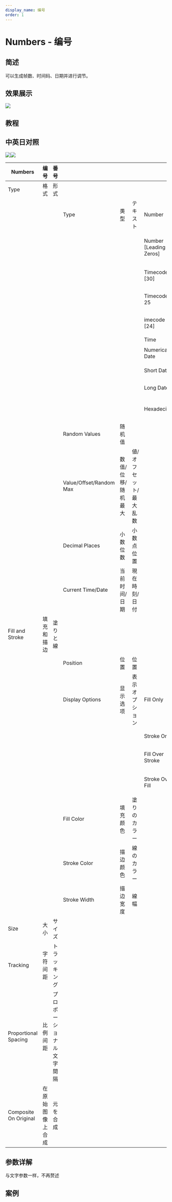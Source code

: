 ```yaml
---
display_name: 编号
order: 1
---
```


# Numbers - 编号

## 简述

可以生成帧数、时间码、日期并进行调节。

## 效果展示

![](https://cdn.yuelili.com/20220102212049.png)

## 教程

## 中英日对照

![](https://mir.yuelili.com/user/AE/effects/AE-Effects-Text-Nnubers.png)![](https://mir.yuelili.com/user/AE/effects/AE-Effects-Text-Nnubers_cn.png)

| Numbers               | 编号             | 番号                     |                         |                    |                        |                        |                |     |
| --------------------- | ---------------- | ------------------------ | ----------------------- | ------------------ | ---------------------- | ---------------------- | -------------- | --- |
| Type                  | 格式             | 形式                     |                         |                    |                        |                        |                |     |
|                       |                  |                          | Type                    | 类型               | テキスト               | Number                 | 数目           |     |
|                       |                  |                          |                         |                    |                        | Number [Leading Zeros] | 数目[不定补零] |     |
|                       |                  |                          |                         |                    |                        | Timecode [30]          | 时间码 30]     |     |
|                       |                  |                          |                         |                    |                        | Timecode 25            | 时间码[25]     |     |
|                       |                  |                          |                         |                    |                        | imecode [24]           | 时间码[24]     |     |
|                       |                  |                          |                         |                    |                        | Time                   | 时间           |     |
|                       |                  |                          |                         |                    |                        | Numerical Date         | 数字日期       |     |
|                       |                  |                          |                         |                    |                        | Short Date             | 短日期         |     |
|                       |                  |                          |                         |                    |                        | Long Date              | 长日期         |     |
|                       |                  |                          |                         |                    |                        | Hexadecima             | 十六进制的     |     |
|                       |                  |                          | Random Values           | 随机值             |                        |                        |                |     |
|                       |                  |                          | Value/Offset/Random Max | 数值/位移/随机最大 | 値/オフセット/最大乱数 |                        |                |
|                       |                  |                          | Decimal Places          | 小数位数           | 小数点位置             |                        |                |     |
|                       |                  |                          | Current Time/Date       | 当前时间/日期      | 現在時刻/日付          |                        |                |     |
| Fill and Stroke       | 填充和描边       | 塗りと線                 |                         |                    |                        |                        |                |     |
|                       |                  |                          | Position                | 位置               | 位置                   |                        |                |     |
|                       |                  |                          | Display Options         | 显示选项           | 表示オプション         | Fill Only              | 仅填充         |     |
|                       |                  |                          |                         |                    |                        | Stroke Only            | 仅描边         |     |
|                       |                  |                          |                         |                    |                        | Fill Over Stroke       | 在描边上填充   |     |
|                       |                  |                          |                         |                    |                        | Stroke Over Fill       | 在填充上描边   |     |
|                       |                  |                          | Fill Color              | 填充颜色           | 塗りのカラー           |                        |                |     |
|                       |                  |                          | Stroke Color            | 描边颜色           | 線のカラー             |                        |                |     |
|                       |                  |                          | Stroke Width            | 描边宽度           | 線幅                   |                        |                |     |
| Size                  | 大小             | サイズ                   |                         |                    |                        |                        |                |     |
| Tracking              | 字符间距         | トラッキング             |                         |                    |                        |                        |                |     |
| Proportional Spacing  | 比例间距         | プロポーショナル文字間隔 |                         |                    |                        |                        |                |     |
| Composite On Original | 在原始图像上合成 | 元を合成                 |                         |                    |                        |                        |                |     |

## 参数详解

与文字参数一样，不再赘述

## 案例
